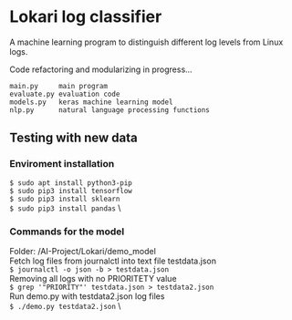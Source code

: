 # Lokari log classifier

A machine learning program to distinguish different log levels from Linux logs.

Code refactoring and modularizing in progress...
```
main.py     main program  
evaluate.py evaluation code
models.py   keras machine learning model
nlp.py      natural language processing functions

```

## Testing with new data

### Enviroment installation
```$ sudo apt install python3-pip``` \
```$ sudo pip3 install tensorflow``` \
```$ sudo pip3 install sklearn``` \
```$ sudo pip3 install pandas``` \

### Commands for the model
Folder: /AI-Project/Lokari/demo_model \
Fetch log files from journalctl into text file testdata.json \
```$ journalctl -o json -b > testdata.json``` \
Removing all logs with no PRIORITETY value \
```$ grep '"PRIORITY"' testdata.json > testdata2.json``` \
Run demo.py with testdata2.json log files \
```$ ./demo.py testdata2.json``` \
